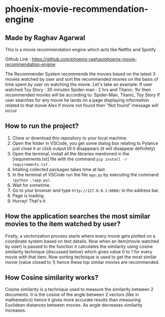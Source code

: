 # phoenix-movie-recommendation-engine

## Made by Raghav Agarwal

This is a movie recommendation engine which acts like Netflix and Spotify

Github Link : https://github.com/phoenix-raghav/phoenix-movie-recommendation-engine

The Recommender System recommends the movies based on the latest 3 movies watched by user and sort the recommended movies on the basis of time spent by user on watching the movie.
Let's take an example: 
If user watched Toy Story : 30 minutes
                Spider-man : 2 hrs and
                Titanic: 1hr
then recommended movies will be according to: Spider-Man, Titanic, Toy Story
If user searches for any movie he lands on a page displaying information related to that movie
Also if movie not found then "Not found" message will occur

## How to run the project?

1. Clone or download this repository to your local machine.
2. Open the folder in VSCode, you get some dialog box relating to Pylance just close it or click output till it disappears (it will disappear definitely) 
3. Open the terminal, install all the libraries mentioned in the [requirements.txt] file with the command `pip install -r requirements.txt` .
4. Intalling collected packages takes time at last.
5. In the terminal of VSCode run the file `app.py` by executing the command `(python .\app.py)`.
6. Wait for sometime.
7. Go to your browser and type `http://127.0.0.1:8000/` in the address bar. 
8. Page is loading.
9. Hurray! That's it.
                                     
## How the application searches the most similar movies to the item watched by user?
   Firstly, a vectorization process starts where every movie gets plotted on a coordinate system based on text details.
   Now when an item(movie watched by user) is passed to the function it calculates the similarity using cosine similarity technique (discussed below) which gives value    0 to 1 for every movie with that item.
   Now sorting technique is used to get the most similar movie (value closed to 1) hence these top similar movies are recommended.
   
## How Cosine similarity works?
  Cosine similarity is a technique used to measure the similarity between 2 documents. It is the cosine of the angle between 2 vectors (like in mathematics) hence it     gives more accurate results than measuring Euclidean distances between movies. As angle decreases similarity increases.

